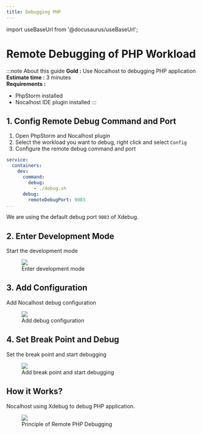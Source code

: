 ```yaml
---
title: Debugging PHP 
---
```


import useBaseUrl from '@docusaurus/useBaseUrl';

# Remote Debugging of PHP Workload

:::note About this guide
**Gold :**  Use Nocalhost to debugging PHP application <br />
**Estimate time :** 3 minutes<br />
**Requirements :**
- PhpStorm installed
- Nocalhost IDE plugin installed
:::

## 1. Config Remote Debug Command and Port

1. Open PhpStorm and Nocalhost plugin
2. Select the workload you want to debug, right click and select `Config`
2. Configure the remote debug command and port

```yaml {5-8}
service:
  containers:
    dev:
      command:
        debug:
          - ./debug.sh
      debug:
        remoteDebugPort: 9003
...
```
We are using the default debug port `9003` of Xdebug.

## 2. Enter Development Mode

Start the development mode

<figure className="img-frame">
  <img className="gif-img" src={useBaseUrl('/img/debug/php-devmode.gif')} />
  <figcaption>Enter development mode</figcaption>
</figure>

## 3. Add Configuration

Add Nocalhost debug configuration

<figure className="img-frame">
  <img className="gif-img" src={useBaseUrl('/img/debug/php-add-config.gif')} />
  <figcaption>Add debug configuration</figcaption>
</figure>

## 4. Set Break Point and Debug

Set the break point and start debugging 

<figure className="img-frame">
  <img className="gif-img" src={useBaseUrl('/img/debug/php-break-debug.gif')} />
  <figcaption>Add break point and start debugging</figcaption>
</figure>

## How it Works?

Nocalhost using Xdebug to debug PHP application.

<figure className="img-frame">
  <img className="gif-img" src={useBaseUrl('/img/debug/php-debug.jpg')} />
  <figcaption>Principle of Remote PHP Debugging</figcaption>
</figure>


